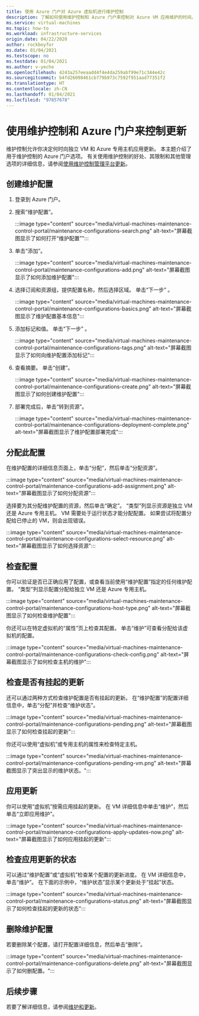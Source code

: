 ```yaml
---
title: 使用 Azure 门户对 Azure 虚拟机进行维护控制
description: 了解如何使用维护控制和 Azure 门户来控制对 Azure VM 应用维护的时间。
ms.service: virtual-machines
ms.topic: how-to
ms.workload: infrastructure-services
origin.date: 04/22/2020
author: rockboyfor
ms.date: 01/04/2021
ms.testscope: no
ms.testdate: 01/04/2021
ms.author: v-yeche
ms.openlocfilehash: 4243a257eeaadd4f4e4da259abf99e71c344e42c
ms.sourcegitcommit: b4fd26098461cb779b973c7592f951aad77351f2
ms.translationtype: HT
ms.contentlocale: zh-CN
ms.lasthandoff: 01/04/2021
ms.locfileid: "97857678"
---
```

<!--Pending for release articles-->
# <a name="control-updates-with-maintenance-control-and-the-azure-portal"></a>使用维护控制和 Azure 门户来控制更新

维护控制允许你决定何时向独立 VM 和 Azure 专用主机应用更新。 本主题介绍了用于维护控制的 Azure 门户选项。 有关使用维护控制的好处、其限制和其他管理选项的详细信息，请参阅[使用维护控制管理平台更新](maintenance-control.md)。

## <a name="create-a-maintenance-configuration"></a>创建维护配置

1. 登录到 Azure 门户。

1. 搜索“维护配置”。

    :::image type="content" source="media/virtual-machines-maintenance-control-portal/maintenance-configurations-search.png" alt-text="屏幕截图显示了如何打开“维护配置”":::

1. 单击“添加”。

    :::image type="content" source="media/virtual-machines-maintenance-control-portal/maintenance-configurations-add.png" alt-text="屏幕截图显示了如何添加维护配置":::

1. 选择订阅和资源组，提供配置名称，然后选择区域。 单击“下一步” 。

    :::image type="content" source="media/virtual-machines-maintenance-control-portal/maintenance-configurations-basics.png" alt-text="屏幕截图显示了维护配置基本信息":::

1. 添加标记和值。 单击“下一步” 。

    :::image type="content" source="media/virtual-machines-maintenance-control-portal/maintenance-configurations-tags.png" alt-text="屏幕截图显示了如何向维护配置添加标记":::

1. 查看摘要。 单击“创建”。

    :::image type="content" source="media/virtual-machines-maintenance-control-portal/maintenance-configurations-create.png" alt-text="屏幕截图显示了如何创建维护配置":::

1. 部署完成后，单击“转到资源”。

    :::image type="content" source="media/virtual-machines-maintenance-control-portal/maintenance-configurations-deployment-complete.png" alt-text="屏幕截图显示了维护配置部署完成":::

## <a name="assign-the-configuration"></a>分配此配置

在维护配置的详细信息页面上，单击“分配”，然后单击“分配资源”。 

:::image type="content" source="media/virtual-machines-maintenance-control-portal/maintenance-configurations-add-assignment.png" alt-text="屏幕截图显示了如何分配资源":::

选择要为其分配维护配置的资源，然后单击“确定”。 “类型”列显示资源是独立 VM 还是 Azure 专用主机。 VM 需要处于运行状态才能分配配置。 如果尝试将配置分配给已停止的 VM，则会出现错误。 

<!---Shantanu to add details about the error case--->

:::image type="content" source="media/virtual-machines-maintenance-control-portal/maintenance-configurations-select-resource.png" alt-text="屏幕截图显示了如何选择资源":::

## <a name="check-configuration"></a>检查配置

你可以验证是否已正确应用了配置，或查看当前使用“维护配置”指定的任何维护配置。 “类型”列显示配置分配给独立 VM 还是 Azure 专用主机。 

:::image type="content" source="media/virtual-machines-maintenance-control-portal/maintenance-configurations-host-type.png" alt-text="屏幕截图显示了如何检查维护配置":::

你还可以在特定虚拟机的“属性”页上检查其配置。 单击“维护”可查看分配给该虚拟机的配置。

:::image type="content" source="media/virtual-machines-maintenance-control-portal/maintenance-configurations-check-config.png" alt-text="屏幕截图显示了如何检查主机的维护":::

## <a name="check-for-pending-updates"></a>检查是否有挂起的更新

还可以通过两种方式检查维护配置是否有挂起的更新。 在“维护配置”的配置详细信息中，单击“分配”并检查“维护状态”。

:::image type="content" source="media/virtual-machines-maintenance-control-portal/maintenance-configurations-pending.png" alt-text="屏幕截图显示了如何检查挂起的更新":::

你还可以使用“虚拟机”或专用主机的属性来检查特定主机。 

:::image type="content" source="media/virtual-machines-maintenance-control-portal/maintenance-configurations-pending-vm.png" alt-text="屏幕截图显示了突出显示的维护状态。":::

## <a name="apply-updates"></a>应用更新

你可以使用“虚拟机”按需应用挂起的更新。 在 VM 详细信息中单击“维护”，然后单击“立即应用维护”。

:::image type="content" source="media/virtual-machines-maintenance-control-portal/maintenance-configurations-apply-updates-now.png" alt-text="屏幕截图显示了如何应用挂起的更新":::

## <a name="check-the-status-of-applying-updates"></a>检查应用更新的状态 

可以通过“维护配置”或“虚拟机”检查某个配置的更新进度。 在 VM 详细信息中，单击“维护”。 在下面的示例中，“维护状态”显示某个更新处于“挂起”状态。

:::image type="content" source="media/virtual-machines-maintenance-control-portal/maintenance-configurations-status.png" alt-text="屏幕截图显示了如何检查挂起的更新的状态":::

## <a name="delete-a-maintenance-configuration"></a>删除维护配置

若要删除某个配置，请打开配置详细信息，然后单击“删除”。

:::image type="content" source="media/virtual-machines-maintenance-control-portal/maintenance-configurations-delete.png" alt-text="屏幕截图显示了如何删配置。":::

## <a name="next-steps"></a>后续步骤

若要了解详细信息，请参阅[维护和更新](maintenance-and-updates.md)。

<!-- Update_Description: new article about maintenance control portal -->
<!--NEW.date: 01/04/2021-->